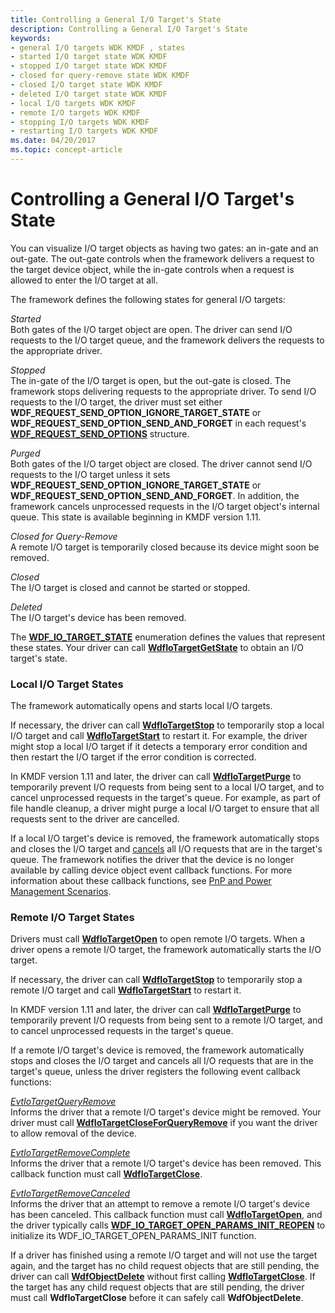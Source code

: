 ```yaml
---
title: Controlling a General I/O Target's State
description: Controlling a General I/O Target's State
keywords:
- general I/O targets WDK KMDF , states
- started I/O target state WDK KMDF
- stopped I/O target state WDK KMDF
- closed for query-remove state WDK KMDF
- closed I/O target state WDK KMDF
- deleted I/O target state WDK KMDF
- local I/O targets WDK KMDF
- remote I/O targets WDK KMDF
- stopping I/O targets WDK KMDF
- restarting I/O targets WDK KMDF
ms.date: 04/20/2017
ms.topic: concept-article
---
```


# Controlling a General I/O Target's State


You can visualize I/O target objects as having two gates: an in-gate and an out-gate. The out-gate controls when the framework delivers a request to the target device object, while the in-gate controls when a request is allowed to enter the I/O target at all.

The framework defines the following states for general I/O targets:

<a href="" id="started"></a>*Started*  
Both gates of the I/O target object are open. The driver can send I/O requests to the I/O target queue, and the framework delivers the requests to the appropriate driver.

<a href="" id="stopped"></a>*Stopped*  
The in-gate of the I/O target is open, but the out-gate is closed. The framework stops delivering requests to the appropriate driver. To send I/O requests to the I/O target, the driver must set either **WDF\_REQUEST\_SEND\_OPTION\_IGNORE\_TARGET\_STATE** or **WDF\_REQUEST\_SEND\_OPTION\_SEND\_AND\_FORGET** in each request's [**WDF\_REQUEST\_SEND\_OPTIONS**](/windows-hardware/drivers/ddi/wdfrequest/ns-wdfrequest-_wdf_request_send_options) structure.

<a href="" id="purged"></a>*Purged*  
Both gates of the I/O target object are closed. The driver cannot send I/O requests to the I/O target unless it sets **WDF\_REQUEST\_SEND\_OPTION\_IGNORE\_TARGET\_STATE** or **WDF\_REQUEST\_SEND\_OPTION\_SEND\_AND\_FORGET**. In addition, the framework cancels unprocessed requests in the I/O target object's internal queue. This state is available beginning in KMDF version 1.11.

<a href="" id="closed-for-query-remove"></a>*Closed for Query-Remove*  
A remote I/O target is temporarily closed because its device might soon be removed.

<a href="" id="closed"></a>*Closed*  
The I/O target is closed and cannot be started or stopped.

<a href="" id="deleted"></a>*Deleted*  
The I/O target's device has been removed.

The [**WDF\_IO\_TARGET\_STATE**](/windows-hardware/drivers/ddi/wdfiotarget/ne-wdfiotarget-_wdf_io_target_state) enumeration defines the values that represent these states. Your driver can call [**WdfIoTargetGetState**](/windows-hardware/drivers/ddi/wdfiotarget/nf-wdfiotarget-wdfiotargetgetstate) to obtain an I/O target's state.

### Local I/O Target States

The framework automatically opens and starts local I/O targets.

If necessary, the driver can call [**WdfIoTargetStop**](/windows-hardware/drivers/ddi/wdfiotarget/nf-wdfiotarget-wdfiotargetstop) to temporarily stop a local I/O target and call [**WdfIoTargetStart**](/windows-hardware/drivers/ddi/wdfiotarget/nf-wdfiotarget-wdfiotargetstart) to restart it. For example, the driver might stop a local I/O target if it detects a temporary error condition and then restart the I/O target if the error condition is corrected.

In KMDF version 1.11 and later, the driver can call [**WdfIoTargetPurge**](/windows-hardware/drivers/ddi/wdfiotarget/nf-wdfiotarget-wdfiotargetpurge) to temporarily prevent I/O requests from being sent to a local I/O target, and to cancel unprocessed requests in the target's queue. For example, as part of file handle cleanup, a driver might purge a local I/O target to ensure that all requests sent to the driver are cancelled.

If a local I/O target's device is removed, the framework automatically stops and closes the I/O target and [cancels](canceling-i-o-requests.md) all I/O requests that are in the target's queue. The framework notifies the driver that the device is no longer available by calling device object event callback functions. For more information about these callback functions, see [PnP and Power Management Scenarios](pnp-and-power-management-scenarios.md).

### Remote I/O Target States

Drivers must call [**WdfIoTargetOpen**](/windows-hardware/drivers/ddi/wdfiotarget/nf-wdfiotarget-wdfiotargetopen) to open remote I/O targets. When a driver opens a remote I/O target, the framework automatically starts the I/O target.

If necessary, the driver can call [**WdfIoTargetStop**](/windows-hardware/drivers/ddi/wdfiotarget/nf-wdfiotarget-wdfiotargetstop) to temporarily stop a remote I/O target and call [**WdfIoTargetStart**](/windows-hardware/drivers/ddi/wdfiotarget/nf-wdfiotarget-wdfiotargetstart) to restart it.

In KMDF version 1.11 and later, the driver can call [**WdfIoTargetPurge**](/windows-hardware/drivers/ddi/wdfiotarget/nf-wdfiotarget-wdfiotargetpurge) to temporarily prevent I/O requests from being sent to a remote I/O target, and to cancel unprocessed requests in the target's queue.

If a remote I/O target's device is removed, the framework automatically stops and closes the I/O target and cancels all I/O requests that are in the target's queue, unless the driver registers the following event callback functions:

<a href="" id="evtiotargetqueryremove"></a>[*EvtIoTargetQueryRemove*](/windows-hardware/drivers/ddi/wdfiotarget/nc-wdfiotarget-evt_wdf_io_target_query_remove)  
Informs the driver that a remote I/O target's device might be removed. Your driver must call [**WdfIoTargetCloseForQueryRemove**](/windows-hardware/drivers/ddi/wdfiotarget/nf-wdfiotarget-wdfiotargetcloseforqueryremove) if you want the driver to allow removal of the device.

<a href="" id="evtiotargetremovecomplete"></a>[*EvtIoTargetRemoveComplete*](/windows-hardware/drivers/ddi/wdfiotarget/nc-wdfiotarget-evt_wdf_io_target_remove_complete)  
Informs the driver that a remote I/O target's device has been removed. This callback function must call [**WdfIoTargetClose**](/windows-hardware/drivers/ddi/wdfiotarget/nf-wdfiotarget-wdfiotargetclose).

<a href="" id="evtiotargetremovecanceled"></a>[*EvtIoTargetRemoveCanceled*](/windows-hardware/drivers/ddi/wdfiotarget/nc-wdfiotarget-evt_wdf_io_target_remove_canceled)  
Informs the driver that an attempt to remove a remote I/O target's device has been canceled. This callback function must call [**WdfIoTargetOpen**](/windows-hardware/drivers/ddi/wdfiotarget/nf-wdfiotarget-wdfiotargetopen), and the driver typically calls [**WDF\_IO\_TARGET\_OPEN\_PARAMS\_INIT\_REOPEN**](/windows-hardware/drivers/ddi/wdfiotarget/nf-wdfiotarget-wdf_io_target_open_params_init_reopen) to initialize its WDF\_IO\_TARGET\_OPEN\_PARAMS\_INIT function.

If a driver has finished using a remote I/O target and will not use the target again, and the target has no child request objects that are still pending, the driver can call [**WdfObjectDelete**](/windows-hardware/drivers/ddi/wdfobject/nf-wdfobject-wdfobjectdelete) without first calling [**WdfIoTargetClose**](/windows-hardware/drivers/ddi/wdfiotarget/nf-wdfiotarget-wdfiotargetclose). If the target has any child request objects that are still pending, the driver must call **WdfIoTargetClose** before it can safely call **WdfObjectDelete**.

 

